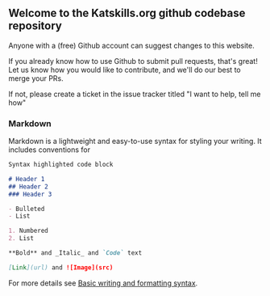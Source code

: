 ## Welcome to the Katskills.org github codebase repository

Anyone with a (free) Github account can suggest changes to this website. 

If you already know how to use Github to submit pull requests, that's great! Let us know how you would like to contribute, and we'll do our best to merge your PRs.

If not, please create a ticket in the issue tracker titled "I want to help, tell me how"

### Markdown

Markdown is a lightweight and easy-to-use syntax for styling your writing. It includes conventions for

```markdown
Syntax highlighted code block

# Header 1
## Header 2
### Header 3

- Bulleted
- List

1. Numbered
2. List

**Bold** and _Italic_ and `Code` text

[Link](url) and ![Image](src)
```

For more details see [Basic writing and formatting syntax](https://docs.github.com/en/github/writing-on-github/getting-started-with-writing-and-formatting-on-github/basic-writing-and-formatting-syntax).
